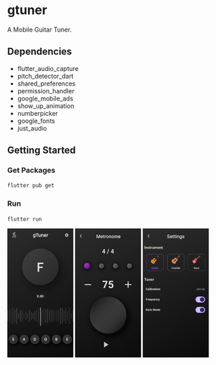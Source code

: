 # gtuner

A Mobile Guitar Tuner.

## Dependencies
 - flutter_audio_capture
 - pitch_detector_dart
 - shared_preferences
 - permission_handler
 - google_mobile_ads
 - show_up_animation
 - numberpicker
 - google_fonts
 - just_audio

## Getting Started

### Get Packages

```bash
flutter pub get
```

### Run

```bash
flutter run
```

<img src="https://github.com/dimo147/gtuner/blob/main/images/mobile/main.png" width=30% height=30%>
<img src="https://github.com/dimo147/gtuner/blob/main/images/mobile/metronome.png" width=30% height=30%>
<img src="https://github.com/dimo147/gtuner/blob/main/images/mobile/setting.png" width=30% height=30%>
